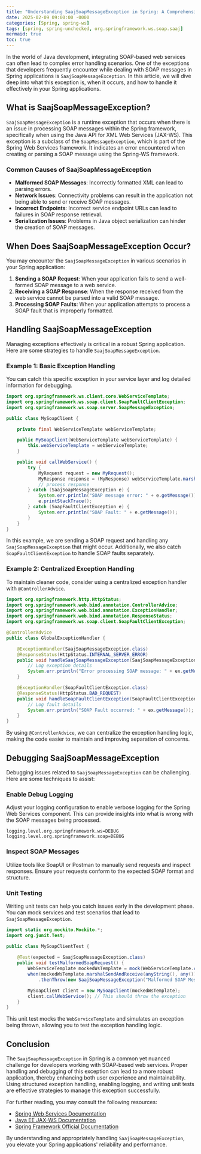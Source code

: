 ```yaml
---
title: "Understanding SaajSoapMessageException in Spring: A Comprehensive Guide"
date: 2025-02-09 09:00:00 -0000
categories: [Spring, spring-ws]
tags: [spring, spring-unchecked, org.springframework.ws.soap.saaj]
mermaid: true
toc: true
---
```



In the world of Java development, integrating SOAP-based web services can often lead to complex error handling scenarios. One of the exceptions that developers frequently encounter while dealing with SOAP messages in Spring applications is `SaajSoapMessageException`. In this article, we will dive deep into what this exception is, when it occurs, and how to handle it effectively in your Spring applications. 

## What is SaajSoapMessageException?

`SaajSoapMessageException` is a runtime exception that occurs when there is an issue in processing SOAP messages within the Spring framework, specifically when using the Java API for XML Web Services (JAX-WS). This exception is a subclass of the `SoapMessageException`, which is part of the Spring Web Services framework. It indicates an error encountered when creating or parsing a SOAP message using the Spring-WS framework.

### Common Causes of SaajSoapMessageException

- **Malformed SOAP Messages**: Incorrectly formatted XML can lead to parsing errors.
- **Network Issues**: Connectivity problems can result in the application not being able to send or receive SOAP messages.
- **Incorrect Endpoints**: Incorrect service endpoint URLs can lead to failures in SOAP response retrieval.
- **Serialization Issues**: Problems in Java object serialization can hinder the creation of SOAP messages.

## When Does SaajSoapMessageException Occur?

You may encounter the `SaajSoapMessageException` in various scenarios in your Spring application:

1. **Sending a SOAP Request**: When your application fails to send a well-formed SOAP message to a web service.
2. **Receiving a SOAP Response**: When the response received from the web service cannot be parsed into a valid SOAP message.
3. **Processing SOAP Faults**: When your application attempts to process a SOAP fault that is improperly formatted.

## Handling SaajSoapMessageException

Managing exceptions effectively is critical in a robust Spring application. Here are some strategies to handle `SaajSoapMessageException`.

### Example 1: Basic Exception Handling

You can catch this specific exception in your service layer and log detailed information for debugging.

```java
import org.springframework.ws.client.core.WebServiceTemplate;
import org.springframework.ws.soap.client.SoapFaultClientException;
import org.springframework.ws.soap.server.SoapMessageException;

public class MySoapClient {

    private final WebServiceTemplate webServiceTemplate;

    public MySoapClient(WebServiceTemplate webServiceTemplate) {
        this.webServiceTemplate = webServiceTemplate;
    }

    public void callWebService() {
        try {
            MyRequest request = new MyRequest();
            MyResponse response = (MyResponse) webServiceTemplate.marshalSendAndReceive("http://example.com/service", request);
            // process response
        } catch (SaajSoapMessageException e) {
            System.err.println("SOAP message error: " + e.getMessage());
            e.printStackTrace();
        } catch (SoapFaultClientException e) {
            System.err.println("SOAP Fault: " + e.getMessage());
        }
    }
}
```

In this example, we are sending a SOAP request and handling any `SaajSoapMessageException` that might occur. Additionally, we also catch `SoapFaultClientException` to handle SOAP faults separately.

### Example 2: Centralized Exception Handling

To maintain cleaner code, consider using a centralized exception handler with `@ControllerAdvice`.

```java
import org.springframework.http.HttpStatus;
import org.springframework.web.bind.annotation.ControllerAdvice;
import org.springframework.web.bind.annotation.ExceptionHandler;
import org.springframework.web.bind.annotation.ResponseStatus;
import org.springframework.ws.soap.client.SoapFaultClientException;

@ControllerAdvice
public class GlobalExceptionHandler {

    @ExceptionHandler(SaajSoapMessageException.class)
    @ResponseStatus(HttpStatus.INTERNAL_SERVER_ERROR)
    public void handleSaajSoapMessageException(SaajSoapMessageException ex) {
        // Log exception details
        System.err.println("Error processing SOAP message: " + ex.getMessage());
    }

    @ExceptionHandler(SoapFaultClientException.class)
    @ResponseStatus(HttpStatus.BAD_REQUEST)
    public void handleSoapFaultClientException(SoapFaultClientException ex) {
        // Log fault details
        System.err.println("SOAP Fault occurred: " + ex.getMessage());
    }
}
```

By using `@ControllerAdvice`, we can centralize the exception handling logic, making the code easier to maintain and improving separation of concerns.

## Debugging SaajSoapMessageException

Debugging issues related to `SaajSoapMessageException` can be challenging. Here are some techniques to assist:

### Enable Debug Logging

Adjust your logging configuration to enable verbose logging for the Spring Web Services component. This can provide insights into what is wrong with the SOAP messages being processed.

```properties
logging.level.org.springframework.ws=DEBUG
logging.level.org.springframework.soap=DEBUG
```

### Inspect SOAP Messages

Utilize tools like SoapUI or Postman to manually send requests and inspect responses. Ensure your requests conform to the expected SOAP format and structure.

### Unit Testing

Writing unit tests can help you catch issues early in the development phase. You can mock services and test scenarios that lead to `SaajSoapMessageException`.

```java
import static org.mockito.Mockito.*;
import org.junit.Test;

public class MySoapClientTest {
    
    @Test(expected = SaajSoapMessageException.class)
    public void testMalformedSoapRequest() {
        WebServiceTemplate mockedWsTemplate = mock(WebServiceTemplate.class);
        when(mockedWsTemplate.marshalSendAndReceive(anyString(), any()))
            .thenThrow(new SaajSoapMessageException("Malformed SOAP Message"));

        MySoapClient client = new MySoapClient(mockedWsTemplate);
        client.callWebService(); // This should throw the exception
    }
}
```

This unit test mocks the `WebServiceTemplate` and simulates an exception being thrown, allowing you to test the exception handling logic.

## Conclusion

The `SaajSoapMessageException` in Spring is a common yet nuanced challenge for developers working with SOAP-based web services. Proper handling and debugging of this exception can lead to a more robust application, thereby enhancing both user experience and maintainability. Using structured exception handling, enabling logging, and writing unit tests are effective strategies to manage this exception successfully.

For further reading, you may consult the following resources:

- [Spring Web Services Documentation](https://docs.spring.io/spring-ws/docs/current/reference/)
- [Java EE JAX-WS Documentation](https://docs.oracle.com/javaee/7/tutorial/jaxws.htm)
- [Spring Framework Official Documentation](https://spring.io/projects/spring-framework)

By understanding and appropriately handling `SaajSoapMessageException`, you elevate your Spring applications' reliability and performance.